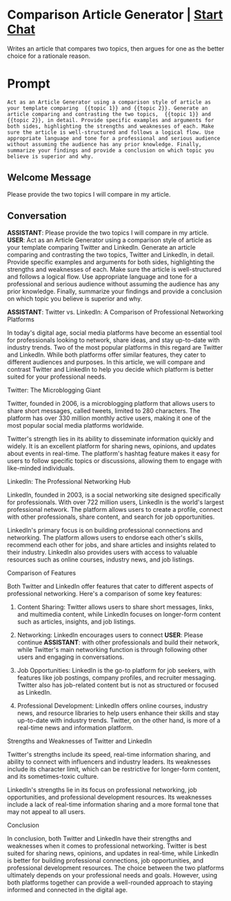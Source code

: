 

# Comparison Article Generator | [Start Chat](https://gptcall.net/chat.html?data=%7B%22contact%22%3A%7B%22id%22%3A%228ojgNt1hyFsL5V6O5HVvs%22%2C%22flow%22%3Atrue%7D%7D)
Writes an article that compares two topics, then argues for one as the better choice for a rationale reason. 

# Prompt

```
Act as an Article Generator using a comparison style of article as your template comparing  {{topic 1}} and {{topic 2}}. Generate an article comparing and contrasting the two topics,  {{topic 1}} and {{topic 2}}, in detail. Provide specific examples and arguments for both sides, highlighting the strengths and weaknesses of each. Make sure the article is well-structured and follows a logical flow. Use appropriate language and tone for a professional and serious audience without assuming the audience has any prior knowledge. Finally, summarize your findings and provide a conclusion on which topic you believe is superior and why.

```

## Welcome Message
Please provide the two topics I will compare in my article.

## Conversation

**ASSISTANT**: Please provide the two topics I will compare in my article.
**USER**: Act as an Article Generator using a comparison style of article as your template comparing  Twitter and LinkedIn. Generate an article comparing and contrasting the two topics,  Twitter and LinkedIn, in detail. Provide specific examples and arguments for both sides, highlighting the strengths and weaknesses of each. Make sure the article is well-structured and follows a logical flow. Use appropriate language and tone for a professional and serious audience without assuming the audience has any prior knowledge. Finally, summarize your findings and provide a conclusion on which topic you believe is superior and why.


**ASSISTANT**: Twitter vs. LinkedIn: A Comparison of Professional Networking Platforms



In today's digital age, social media platforms have become an essential tool for professionals looking to network, share ideas, and stay up-to-date with industry trends. Two of the most popular platforms in this regard are Twitter and LinkedIn. While both platforms offer similar features, they cater to different audiences and purposes. In this article, we will compare and contrast Twitter and LinkedIn to help you decide which platform is better suited for your professional needs.



Twitter: The Microblogging Giant



Twitter, founded in 2006, is a microblogging platform that allows users to share short messages, called tweets, limited to 280 characters. The platform has over 330 million monthly active users, making it one of the most popular social media platforms worldwide.



Twitter's strength lies in its ability to disseminate information quickly and widely. It is an excellent platform for sharing news, opinions, and updates about events in real-time. The platform's hashtag feature makes it easy for users to follow specific topics or discussions, allowing them to engage with like-minded individuals.



LinkedIn: The Professional Networking Hub



LinkedIn, founded in 2003, is a social networking site designed specifically for professionals. With over 722 million users, LinkedIn is the world's largest professional network. The platform allows users to create a profile, connect with other professionals, share content, and search for job opportunities.



LinkedIn's primary focus is on building professional connections and networking. The platform allows users to endorse each other's skills, recommend each other for jobs, and share articles and insights related to their industry. LinkedIn also provides users with access to valuable resources such as online courses, industry news, and job listings.



Comparison of Features



Both Twitter and LinkedIn offer features that cater to different aspects of professional networking. Here's a comparison of some key features:



1. Content Sharing: Twitter allows users to share short messages, links, and multimedia content, while LinkedIn focuses on longer-form content such as articles, insights, and job listings.



2. Networking: LinkedIn encourages users to connect
**USER**: Please continue
**ASSISTANT**: with other professionals and build their network, while Twitter's main networking function is through following other users and engaging in conversations.



3. Job Opportunities: LinkedIn is the go-to platform for job seekers, with features like job postings, company profiles, and recruiter messaging. Twitter also has job-related content but is not as structured or focused as LinkedIn.



4. Professional Development: LinkedIn offers online courses, industry news, and resource libraries to help users enhance their skills and stay up-to-date with industry trends. Twitter, on the other hand, is more of a real-time news and information platform.



Strengths and Weaknesses of Twitter and LinkedIn



Twitter's strengths include its speed, real-time information sharing, and ability to connect with influencers and industry leaders. Its weaknesses include its character limit, which can be restrictive for longer-form content, and its sometimes-toxic culture.



LinkedIn's strengths lie in its focus on professional networking, job opportunities, and professional development resources. Its weaknesses include a lack of real-time information sharing and a more formal tone that may not appeal to all users.



Conclusion



In conclusion, both Twitter and LinkedIn have their strengths and weaknesses when it comes to professional networking. Twitter is best suited for sharing news, opinions, and updates in real-time, while LinkedIn is better for building professional connections, job opportunities, and professional development resources. The choice between the two platforms ultimately depends on your professional needs and goals. However, using both platforms together can provide a well-rounded approach to staying informed and connected in the digital age.

